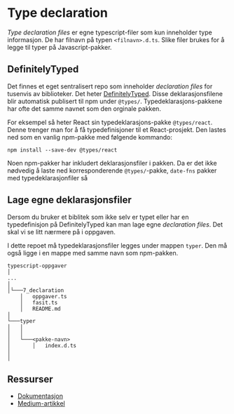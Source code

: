 # Type declaration
_Type declaration files_ er egne typescript-filer som kun inneholder type informasjon. De har filnavn på typen `<filnavn>.d.ts`. Slike filer brukes for å legge til typer på Javascript-pakker. 


## DefinitelyTyped 
  Det finnes et eget sentralisert repo som inneholder _declaration files_ for tusenvis av biblioteker. Det heter [DefinitelyTyped](https://github.com/DefinitelyTyped/DefinitelyTyped/). Disse deklarasjonsfilene blir automatisk publisert til npm under `@types/`. Typedeklarasjons-pakkene har ofte det samme navnet som den orginale pakken.

  For eksempel så heter React sin typedeklarasjons-pakke `@types/react`. Denne trenger man for å få typedefinisjoner til et React-prosjekt. Den lastes ned som en vanlig npm-pakke med følgende kommando:
```
npm install --save-dev @types/react
```

Noen npm-pakker har inkludert deklarasjonsfiler i pakken. Da er det ikke nødvedig å laste ned korresponderende `@types/`-pakke,
 `date-fns` pakker med typedeklarasjonfiler så 


## Lage egne deklarasjonsfiler
Dersom du bruker et biblitek som ikke selv er typet eller har en typedefinisjon på DefinitelyTyped kan man lage egne _declaration files_. Det skal vi se litt nærmere på i oppgaven. 

I dette repoet må typedeklarasjonsfiler legges under mappen `typer`. Den må også ligge i en mappe med samme navn som npm-pakken.

```
typescript-oppgaver
│
...    
│ 
│└───7_declaration
    │   oppgaver.ts
    │   fasit.ts
    │   README.md
│
└───typer
│   │   
│   │
│   └───<pakke-navn>
│       │   index.d.ts
│  
│ 

```


## Ressurser
- [Dokumentasjon](https://www.typescriptlang.org/docs/handbook/declaration-files/introduction.html)
- [Medium-artikkel](https://medium.com/jspoint/typescript-type-declaration-files-4b29077c43)

